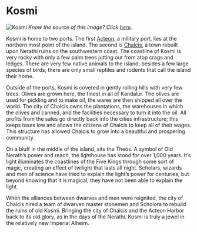 # Kosmi

![Kosmi](http://www.greece-is.com/wp-content/uploads/2017/03/OLIVE-TREES-2.jpg)
*Know the source of this image? Click [here](https://airtable.com/shr3qtfCwGUUMYQqI).*

Kosmi is home to two ports. The first [Acteon](../Settlements/Acteon.md), a military port, lies at the northern most point of the island. The second is [Chalcis](../Settlements/Chalcis.md), a town rebuilt upon Nerathi ruins on the southwestern coast. The coastline of Kosmi is very rocky with only a few palm trees jutting out from atop crags and ledges. There are very few native animals to the island; besides a few large species of birds, there are only small reptiles and rodents that call the island their home.

Outside of the ports, Kosmi is covered in gently rolling hills with very few trees. Olives are grown here, the finest in all of Kandalur. The olives are used for pickling and to make oil, the wares are then shipped all over the world. The city of Chalcis owns the plantations, the warehouses in which the olives and canned, and the facilities necessary to turn it into the oil. All profits from the sales go directly back into the cities infrastructure; this keeps taxes low and allows the citizens of Chalcis to keep all of their wages. This structure has allowed Chalcis to grow into a beautiful and prospering community.

On a bluff in the middle of the island, sits the Theòs. A symbol of Old Nerath’s power and reach, the lighthouse has stood for over 1,000 years. It’s light illuminates the coastlines of the Five Kings through some sort of magic, creating an effect of twilight that lasts all night. Scholars, wizards and men of science have tried to explain the light’s power for centuries, but beyond knowing that it is magical, they have not been able to explain the light.

When the alliances between dwarves and men were reignited, the city of Chalcis hired a team of dwarven master stonemen and Scholora to rebuild the ruins of old Kosmi. Bringing the city of Chalcis and the Acteon Harbor back to its old glory, as in the days of the Nerathi. Kosmi is truly a jewel in the relatively new Imperial Alheim.